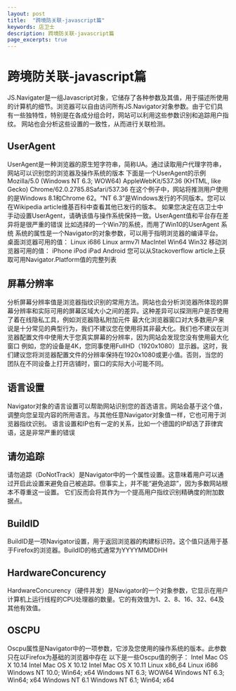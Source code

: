 ```yaml
---
layout: post
title:  "跨境防关联-javascript篇"
keywords: 店卫士
description: 跨境防关联-javascript篇 
page_excerpts: true
---
```

# 跨境防关联-javascript篇 
JS.Navigater是一组Javascript对象，它储存了各种参数及其值，用于描述所使用的计算机的细节。浏览器可以自由访问所有JS.Navigator对象参数。由于它们具有一些独特性，特别是在各成分组合时，网站可以利用这些参数识别和追踪用户指纹。
网站也会分析这些设置的一致性，从而进行关联检测。
## UserAgent
UserAgent是一种浏览器的原生短字符串，简称UA。通过读取用户代理字符串，网站可以识别您的浏览器及操作系统的版本
下面是一个UserAgent的示例
Mozilla/5.0 (Windows NT 6.3; WOW64) AppleWebKit/537.36 (KHTML, like Gecko) Chrome/62.0.2785.8Safari/537.36
在这个例子中，网站将推测用户使用的是Windows 8.1和Chrome 62。“NT 6.3”是Windows发行的不同版本。您可以在Wikipedia article维基百科中查看其他已发行的版本。
如果您决定在店卫士中手动设置UserAgent，请确该值与操作系统保持一致。UserAgent值和平台存在差异将是很严重的错误
比如选择的一个Win7的系统，而用了Win10的UserAgent
系统
系统的属性是一个Navigator的对象参数，可以用于指明浏览器的编译平台。
桌面浏览器可用的值：
Linux i686
Linux armv7l
MacIntel
Win64
Win32
移动浏览器可用的值：
iPhone
iPod
iPad
Android
您可以从Stackoverflow article上获取可用Navigator.Platform值的完整列表
## 屏幕分辨率
分析屏幕分辨率值是浏览器指纹识别的常用方法。网站也会分析浏览器所体现的屏幕分辨率和实际可用的屏幕区域大小之间的差异。这种差异可以探测用户是否使用了着在线隐私工具，例如浏览器隐私附加元件
最大化浏览器窗口对大多数用户来说是十分常见的典型行为，我们不建议您在使用将其非最大化。我们也不建议在浏览器配置文件中使用大于您真实屏幕的分辨率，因为网站会发现您没有使用最大化窗口
例如，您的设备是4K，您同事使用FullHD（1920x1080）显示器。这时，我们建议您将浏览器配置文件的分辨率保持在1920x1080或更小值。否则，当您的团队在不同设备上打开店铺时，窗口的实际大小可能不同。 
## 语言设置
Navigator对象的语言设置可以帮助网站识别您的首选语言。网站会基于这个值，调整向您呈现内容的所用语言。与其他任意Navigator对象值一样，它也可用于浏览器指纹识别。
语言设置和IP也有一定的关系，比如一个德国的IP却选了菲律宾语，这是非常严重的错误
## 请勿追踪
请勿追踪（DoNotTrack）是Navigator中的一个属性设置。这意味着用户可以通过开启此设置来避免自己被追踪。但事实上，并不能“避免追踪”，因为多数网站根本不尊重这一设置。
它们反而会将其作为一个提高用户指纹识别精确度的附加数据点。
## BuildID
BuildID是一项Navigator设置，用于返回浏览器的构建标识符。这个值只适用于基于Firefox的浏览器。BuildID的格式通常为YYYYMMDDHH
## HardwareConcurency
HardwareConcurency（硬件并发）是Navigator的一个对象参数，它显示在用户计算机上运行线程的CPU处理器的数量。它的有效值为1、2、8、16、32、64及其他有效值。
## OSCPU
Oscpu属性是Navigator中的一项参数，它涉及您使用的操作系统的版本。此参数只在以Firefox为基础的浏览器中存在
以下是一些Oscpu值的例子：
Intel Mac OS X 10.14
Intel Mac OS X 10.12
Intel Mac OS X 10.11
Linux x86_64
Linux i686
Windows NT 10.0; Win64; x64
Windows NT 6.3; WOW64
Windows NT 6.3; Win64; x64
Windows NT 6.1
Windows NT 6.1; Win64; x64
